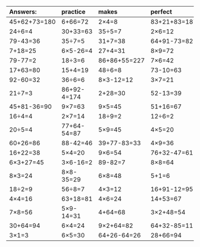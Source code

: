 | Answers: | practice | makes | perfect | ! |
| :--- | :--- | :--- | :--- | :--- |
| 45+62+73=180 | 6+66=72 | 2×4=8 | 83+21+83=187 | 5×7=35 | 
| 24÷6=4 | 30+33=63 | 35÷5=7 | 2×6=12 | 9×2=18 | 
| 79-43=36 | 35÷7=5 | 31+7=38 | 64+91-73=82 | 8×6=48 | 
| 7+18=25 | 6×5-26=4 | 27+4=31 | 8×9=72 | 8+81=89 | 
| 79-77=2 | 18÷3=6 | 86+86+55=227 | 7×6=42 | 79-41=38 | 
| 17+63=80 | 15+4=19 | 48÷6=8 | 73-10=63 | 9×4=36 | 
| 92-60=32 | 36÷6=6 | 8×3-12=12 | 3×7=21 | 8×4-2=30 | 
| 21÷7=3 | 86+92-4=174 | 2+28=30 | 52-13=39 | 7×3=21 | 
| 45+81-36=90 | 9×7=63 | 9×5=45 | 51+16=67 | 69-9=60 | 
| 16÷4=4 | 2×7=14 | 18÷9=2 | 12÷6=2 | 5×3=15 | 
| 20÷5=4 | 77+64-54=87 | 5×9=45 | 4×5=20 | 5×7+51=86 | 
| 60+26=86 | 88-42=46 | 39+77-83=33 | 4×9=36 | 5×1=5 | 
| 16+22=38 | 5×4=20 | 9×6=54 | 76+32-47=61 | 7×7=49 | 
| 6×3+27=45 | 3×6-16=2 | 89-82=7 | 8×8=64 | 3×3=9 | 
| 8×3=24 | 8×8-35=29 | 6×8=48 | 5+1=6 | 2×4+5=13 | 
| 18÷2=9 | 56÷8=7 | 4×3=12 | 16+91-12=95 | 83+79+39=201 | 
| 4×4=16 | 63+18=81 | 4×6=24 | 14+53=67 | 6×2=12 | 
| 7×8=56 | 5×9-14=31 | 4+64=68 | 3×2+48=54 | 3×6=18 | 
| 30+64=94 | 6×4=24 | 9×2+64=82 | 64+32-85=11 | 7×2=14 | 
| 3×1=3 | 6×5=30 | 64+26-64=26 | 28+66=94 | 7×5-28=7 | 
